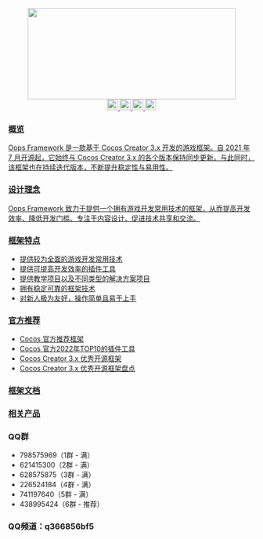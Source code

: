 <div align="center" >
<img src="https://foruda.gitee.com/images/1724943109003294846/4b4d1ba8_548477.png" width="425" height="186" />
</div>

<div align="center" >
<a href="https://gitee.com/dgflash/oops-plugin-framework/blob/master/LICENSE" target="_blank">
    <img src="https://img.shields.io/badge/Licence-MIT-green.svg?style=flat" height="22"/>
</a>
<a href="https://gitee.com/dgflash/oops-framework/wikis/pages?sort_id=12101082&doc_id=2873565" target="_blank">
    <img src="https://img.shields.io/badge/Version-2.0.0-blue.svg?style=flat" height="22"/>
</a>
<a href="https://gitee.com/dgflash/oops-framework/wikis/pages?sort_id=12002367&doc_id=2873565" target="_blank">
    <img src="https://img.shields.io/badge/Document-Guide-red.svg?style=flat" height="22"/>
</a>
<a href='https://gitee.com/dgflash/oops-framework/stargazers' target="_blank">
   <img src='https://gitee.com/dgflash/oops-framework/badge/star.svg?theme=dark' alt='star' height="22" />

</div>

### 概览
Oops Framework 是一款基于 Cocos Creator 3.x 开发的游戏框架。自 2021 年 7 月开源起，它始终与 Cocos Creator 3.x 的各个版本保持同步更新。与此同时，该框架也在持续迭代版本，不断提升稳定性与易用性。

### 设计理念
Oops Framework 致力于提供一个拥有游戏开发常用技术的框架，从而提高开发效率、降低开发门槛、专注于内容设计、促进技术共享和交流。

### 框架特点
- 提供较为全面的游戏开发常用技术
- 提供可提高开发效率的插件工具
- 提供教学项目以及不同类型的解决方案项目
- 拥有稳定可靠的框架技术
- 对新人极为友好，操作简单且易于上手

### 官方推荐
- <a href="https://mp.weixin.qq.com/s/FfkKn1jLxfDCd6sMaDAT-A" target="_blank">Cocos 官方推荐框架</a>
- <a href="https://mp.weixin.qq.com/s/WTLBMjv0uoA4XPneLcjC-w" target="_blank">Cocos 官方2022年TOP10的插件工具</a>
- <a href="https://mp.weixin.qq.com/s/MzP-6P6uiddm3ckrISvmkg" target="_blank">Cocos Creator 3.x 优秀开源框架</a>
- <a href="https://www.bilibili.com/video/BV1B9pFejEko/?vd_source=2ecab277f9fb79c5e11c909bf0affd34" target="_blank">Cocos Creator 3.x 优秀开源框架盘点</a>

### <a href="https://gitee.com/dgflash/oops-framework/wikis/pages?sort_id=12002375&doc_id=2873565" target="_blank">框架文档</a>

### <a href="https://store.cocos.com/app/search?name=oops" target="_blank">相关产品</a>

### QQ群
- 798575969（1群 - 满） 
- 621415300（2群 - 满）
- 628575875（3群 - 满）
- 226524184（4群 - 满）
- 741197640（5群 - 满）
- 438995424（6群 - 推荐）

### QQ频道：q366856bf5